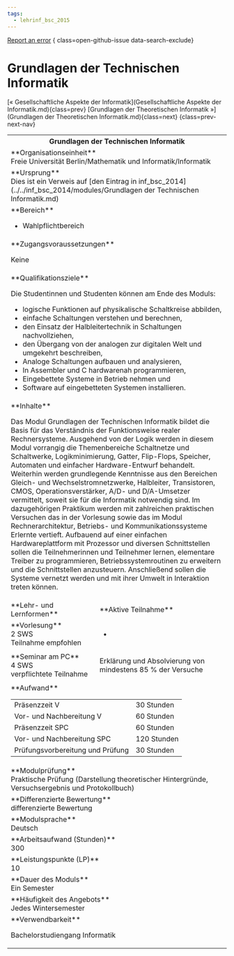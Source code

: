 ```yaml
---
tags:
  - lehrinf_bsc_2015
---
```

[Report an error](https://github.com/SGSSGene/FUB-SUP/issues/new?title=Error%20in%20%22Grundlagen%20der%20Technischen%20Informatik%22&body=There%20seems%20to%20be%20an%20error%20in%20module%20%22Grundlagen%20der%20Technischen%20Informatik%22%2E%0A%0A%3CDescribe%20here%20a%20slightly%20more%20detailed%20description%20of%20what%20is%20wrong%3E&labels=bug)
{ class=open-github-issue data-search-exclude}

# Grundlagen der Technischen Informatik

[« Gesellschaftliche Aspekte der Informatik](Gesellschaftliche Aspekte der Informatik.md){class=prev}
[Grundlagen der Theoretischen Informatik »](Grundlagen der Theoretischen Informatik.md){class=next}
{class=prev-next-nav}

<table markdown id="moduledesc">
<tr markdown class="moduledesc_head"><th colspan="2">Grundlagen der Technischen Informatik </th></tr>
<tr markdown><td colspan="2">**Organisationseinheit**   <br>Freie Universität Berlin/Mathematik und Informatik/Informatik</td></tr>
<tr markdown><td colspan="2">**Ursprung**<br>Dies ist ein Verweis auf [den Eintrag in inf_bsc_2014](../../inf_bsc_2014/modules/Grundlagen der Technischen Informatik.md)</td></tr>
<tr markdown><td colspan="2">**Bereich**<br>


- Wahlpflichtbereich

</td></tr>

<tr markdown><td colspan="2">**Zugangsvoraussetzungen** <br>

Keine


</td></tr>
<tr markdown><td colspan="2">**Qualifikationsziele**    <br>

Die Studentinnen und Studenten können am Ende des Moduls:

- logische Funktionen auf physikalische Schaltkreise abbilden,
- einfache Schaltungen verstehen und berechnen,
- den Einsatz der Halbleitertechnik in Schaltungen nachvollziehen,
- den Übergang von der analogen zur digitalen Welt und umgekehrt beschreiben,
- Analoge Schaltungen aufbauen und analysieren,
- In Assembler und C hardwarenah programmieren,
- Eingebettete Systeme in Betrieb nehmen und
- Software auf eingebetteten Systemen installieren.


</td></tr>
<tr markdown><td colspan="2">**Inhalte**                <br>

Das Modul Grundlagen der Technischen Informatik bildet die Basis für das
Verständnis der Funktionsweise realer Rechnersysteme. Ausgehend von der
Logik werden in diesem Modul vorrangig die Themenbereiche Schaltnetze und
Schaltwerke, Logikminimierung, Gatter, Flip-Flops, Speicher, Automaten und
einfacher Hardware-Entwurf behandelt. Weiterhin werden grundlegende
Kenntnisse aus den Bereichen Gleich- und Wechselstromnetzwerke, Halbleiter,
Transistoren, CMOS, Operationsverstärker, A/D- und D/A-Umsetzer vermittelt,
soweit sie für die Informatik notwendig sind. Im dazugehörigen Praktikum
werden mit zahlreichen praktischen Versuchen das in der Vorlesung sowie das
im Modul Rechnerarchitektur, Betriebs- und Kommunikationssysteme Erlernte
vertieft. Aufbauend auf einer einfachen Hardwareplattform mit Prozessor und
diversen Schnittstellen sollen die Teilnehmerinnen und Teilnehmer lernen,
elementare Treiber zu programmieren, Betriebssystemroutinen zu erweitern und
die Schnittstellen anzusteuern. Anschließend sollen die Systeme vernetzt
werden und mit ihrer Umwelt in Interaktion treten können.


</td></tr>

<tr markdown><td>**Lehr- und Lernformen**</td><td>**Aktive Teilnahme**</td></tr>
<tr markdown><td> **Vorlesung** <br>2 SWS <br> Teilnahme empfohlen</td><td>

-
</td></tr>
<tr markdown><td> **Seminar am PC** <br>4 SWS <br> verpflichtete Teilnahme</td><td>

Erklärung und Absolvierung von mindestens 85 % der Versuche
</td></tr>
<tr markdown><td colspan="2">**Aufwand**                <br>
<table class="aufwand_table">
<tr><td>Präsenzzeit V</td><td>30 Stunden</td></tr>
<tr><td>Vor- und Nachbereitung V</td><td>60 Stunden</td></tr>
<tr><td>Präsenzzeit SPC</td><td>60 Stunden</td></tr>
<tr><td>Vor- und Nachbereitung SPC</td><td>120 Stunden</td></tr>
<tr><td>Prüfungsvorbereitung und Prüfung</td><td>30 Stunden</td></tr>
</table>

</td></tr>
<tr markdown><td colspan="2">**Modulprüfung**             <br>Praktische Prüfung (Darstellung theoretischer Hintergründe, Versuchsergebnis
und Protokollbuch)


</td></tr>
<tr markdown><td colspan="2">**Differenzierte Bewertung** <br>differenzierte Bewertung

</td></tr>
<tr markdown><td colspan="2">**Modulsprache**             <br>Deutsch</td></tr>
<tr markdown><td colspan="2">**Arbeitsaufwand (Stunden)** <br>300</td></tr>
<tr markdown><td colspan="2">**Leistungspunkte (LP)**     <br>10</td></tr>
<tr markdown><td colspan="2">**Dauer des Moduls**         <br>Ein Semester</td></tr>
<tr markdown><td colspan="2">**Häufigkeit des Angebots**  <br>Jedes Wintersemester</td></tr>
<tr markdown><td colspan="2">**Verwendbarkeit**           <br>

Bachelorstudiengang Informatik


</td></tr>

</table>
